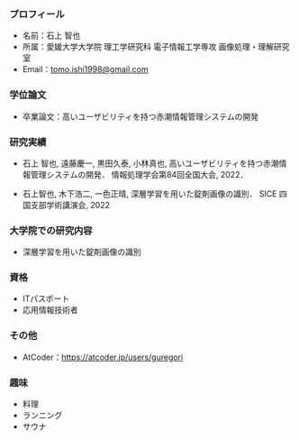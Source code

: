 ### プロフィール
- 名前：石上 智也
- 所属：愛媛大学大学院 理工学研究科 電子情報工学専攻 画像処理・理解研究室
- Email：tomo.ishi1998@gmail.com
### 学位論文
- 卒業論文：高いユーザビリティを持つ赤潮情報管理システムの開発
### 研究実績
- 石上 智也, 遠藤慶一, 黒田久泰, 小林真也, 
高いユーザビリティを持つ赤潮情報管理システムの開発．
情報処理学会第84回全国大会, 2022．

- 石上智也, 木下浩二, 一色正晴, 
深層学習を用いた錠剤画像の識別． 
SICE 四国支部学術講演会, 2022

### 大学院での研究内容
- 深層学習を用いた錠剤画像の識別

### 資格
- ITパスポート
- 応用情報技術者
### その他
- AtCoder：https://atcoder.jp/users/guregori
### 趣味
- 料理
- ランニング
- サウナ
<!--
**GureGorii/GureGorii** is a ✨ _special_ ✨ repository because its `README.md` (this file) appears on your GitHub profile.

Here are some ideas to get you started:

- 🔭 I’m currently working on ...
- 🌱 I’m currently learning ...
- 👯 I’m looking to collaborate on ...
- 🤔 I’m looking for help with ...
- 💬 Ask me about ...
- 📫 How to reach me: ...
- 😄 Pronouns: ...
- ⚡ Fun fact: ...
-->
